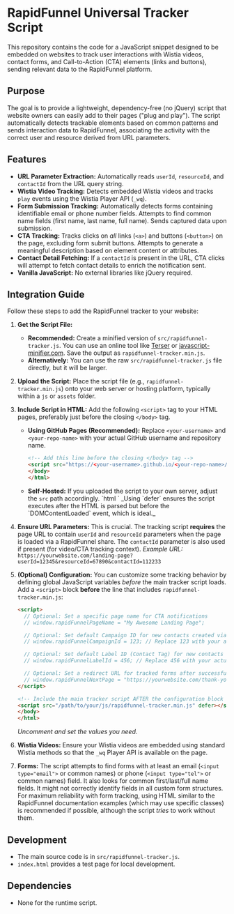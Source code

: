 # RapidFunnel Universal Tracker Script

This repository contains the code for a JavaScript snippet designed to be embedded on websites to track user interactions with Wistia videos, contact forms, and Call-to-Action (CTA) elements (links and buttons), sending relevant data to the RapidFunnel platform.

## Purpose

The goal is to provide a lightweight, dependency-free (no jQuery) script that website owners can easily add to their pages ("plug and play"). The script automatically detects trackable elements based on common patterns and sends interaction data to RapidFunnel, associating the activity with the correct user and resource derived from URL parameters.

## Features

- **URL Parameter Extraction:** Automatically reads `userId`, `resourceId`, and `contactId` from the URL query string.
- **Wistia Video Tracking:** Detects embedded Wistia videos and tracks `play` events using the Wistia Player API (`_wq`).
- **Form Submission Tracking:** Automatically detects forms containing identifiable email or phone number fields. Attempts to find common name fields (first name, last name, full name). Sends captured data upon submission.
- **CTA Tracking:** Tracks clicks on _all_ links (`<a>`) and buttons (`<button>`) on the page, excluding form submit buttons. Attempts to generate a meaningful description based on element content or attributes.
- **Contact Detail Fetching:** If a `contactId` is present in the URL, CTA clicks will attempt to fetch contact details to enrich the notification sent.
- **Vanilla JavaScript:** No external libraries like jQuery required.

## Integration Guide

Follow these steps to add the RapidFunnel tracker to your website:

1.  **Get the Script File:**

    - **Recommended:** Create a minified version of `src/rapidfunnel-tracker.js`. You can use an online tool like [Terser](https://try.terser.org/) or [javascript-minifier.com](https://javascript-minifier.com/). Save the output as `rapidfunnel-tracker.min.js`.
    - **Alternatively:** You can use the raw `src/rapidfunnel-tracker.js` file directly, but it will be larger.

2.  **Upload the Script:** Place the script file (e.g., `rapidfunnel-tracker.min.js`) onto your web server or hosting platform, typically within a `js` or `assets` folder.

3.  **Include Script in HTML:** Add the following `<script>` tag to your HTML pages, preferably just before the closing `</body>` tag.

    - **Using GitHub Pages (Recommended):** Replace `<your-username>` and `<your-repo-name>` with your actual GitHub username and repository name.
      ```html
      <!-- Add this line before the closing </body> tag -->
      <script src="https://<your-username>.github.io/<your-repo-name>/rapidfunnel-tracker.min.js" defer></script>
      </body>
      </html>
      ```
    - **Self-Hosted:** If you uploaded the script to your own server, adjust the `src` path accordingly.
      `html
      <!-- Example if self-hosted -->
      <!-- <script src="/path/to/your/js/rapidfunnel-tracker.min.js" defer></script> -->
      </body>
      </html>
      `
        _Using `defer` ensures the script executes after the HTML is parsed but before the `DOMContentLoaded` event, which is ideal._

4.  **Ensure URL Parameters:** This is crucial. The tracking script **requires** the page URL to contain `userId` and `resourceId` parameters when the page is loaded via a RapidFunnel share. The `contactId` parameter is also used if present (for video/CTA tracking context).
    _Example URL:_ `https://yourwebsite.com/landing-page?userId=12345&resourceId=67890&contactId=112233`

5.  **(Optional) Configuration:** You can customize some tracking behavior by defining global JavaScript variables _before_ the main tracker script loads. Add a `<script>` block **before** the line that includes `rapidfunnel-tracker.min.js`:

    ```html
    <script>
      // Optional: Set a specific page name for CTA notifications
      // window.rapidFunnelPageName = "My Awesome Landing Page";

      // Optional: Set default Campaign ID for new contacts created via tracked forms
      // window.rapidFunnelCampaignId = 123; // Replace 123 with your actual Campaign ID

      // Optional: Set default Label ID (Contact Tag) for new contacts
      // window.rapidFunnelLabelId = 456; // Replace 456 with your actual Label ID

      // Optional: Set a redirect URL for tracked forms after successful submission
      // window.rapidFunnelNextPage = "https://yourwebsite.com/thank-you";
    </script>

    <!-- Include the main tracker script AFTER the configuration block -->
    <script src="/path/to/your/js/rapidfunnel-tracker.min.js" defer></script>
    </body>
    </html>
    ```

    _Uncomment and set the values you need._

6.  **Wistia Videos:** Ensure your Wistia videos are embedded using standard Wistia methods so that the `_wq` Player API is available on the page.

7.  **Forms:** The script attempts to find forms with at least an email (`<input type="email">` or common names) or phone (`<input type="tel">` or common names) field. It also looks for common first/last/full name fields. It might not correctly identify fields in all custom form structures. For maximum reliability with form tracking, using HTML similar to the RapidFunnel documentation examples (which may use specific classes) is recommended if possible, although the script _tries_ to work without them.

## Development

- The main source code is in `src/rapidfunnel-tracker.js`.
- `index.html` provides a test page for local development.

## Dependencies

- None for the runtime script.

